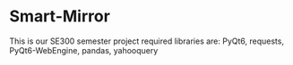 # Smart-Mirror
This is our SE300 semester project
required libraries are:
PyQt6, requests, PyQt6-WebEngine, pandas, yahooquery
